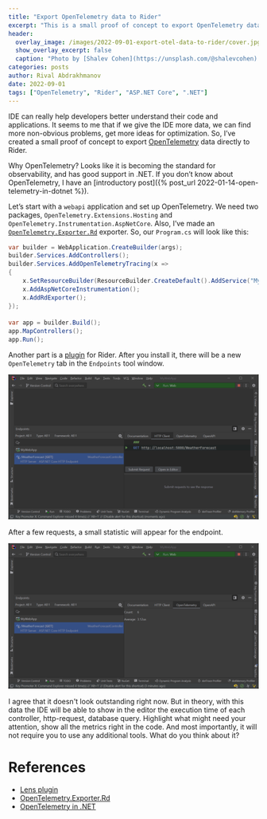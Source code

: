 ```yaml
---
title: "Export OpenTelemetry data to Rider"
excerpt: "This is a small proof of concept to export OpenTelemetry data to Rider."
header:
  overlay_image: /images/2022-09-01-export-otel-data-to-rider/cover.jpg
  show_overlay_excerpt: false
  caption: "Photo by [Shalev Cohen](https://unsplash.com/@shalevcohen) on [Unsplash](https://unsplash.com)"
categories: posts
author: Rival Abdrakhmanov
date: 2022-09-01
tags: ["OpenTelemetry", "Rider", "ASP.NET Core", ".NET"]
---
```

IDE can really help developers better understand their code and applications. It seems to me that if we give the IDE more data, we can find more non-obvious problems, get more ideas for optimization. So, I’ve created a small proof of concept to export [OpenTelemetry](https://opentelemetry.io/) data directly to Rider.

Why OpenTelemetry? Looks like it is becoming the standard for observability, and has good support in .NET. If you don’t know about OpenTelemetry, I have an [introductory post]({% post_url 2022-01-14-open-telemetry-in-dotnet %}).

Let’s start with a `webapi` application and set up OpenTelemetry. We need two packages, `OpenTelemetry.Extensions.Hosting` and `OpenTelemetry.Instrumentation.AspNetCore`. Also, I’ve made an [`OpenTelemetry.Exporter.Rd`](https://github.com/rafaelldi/OpenTelemetry.Exporter.Rd) exporter. So, our `Program.cs` will look like this:

```csharp
var builder = WebApplication.CreateBuilder(args);
builder.Services.AddControllers();
builder.Services.AddOpenTelemetryTracing(x =>
{
    x.SetResourceBuilder(ResourceBuilder.CreateDefault().AddService("MyWebApp"));
    x.AddAspNetCoreInstrumentation();
    x.AddRdExporter();
});

var app = builder.Build();
app.MapControllers();
app.Run();
```

Another part is a [plugin](https://github.com/rafaelldi/lens-plugin) for Rider. After you install it, there will be a new `OpenTelemetry` tab in the `Endpoints` tool window.

![OpenTelemetry tab](/images/2022-09-01-export-otel-data-to-rider/open-telemetry-tab.png)

After a few requests, a small statistic will appear for the endpoint.

![OpenTelemetry stats](/images/2022-09-01-export-otel-data-to-rider/open-telemetry-stats.png)

I agree that it doesn't look outstanding right now. But in theory, with this data the IDE will be able to show in the editor the execution time of each controller, http-request, database query. Highlight what might need your attention, show all the metrics right in the code. And most importantly, it will not require you to use any additional tools. What do you think about it?

# References

- [Lens plugin](https://github.com/rafaelldi/lens-plugin)
- [OpenTelemetry.Exporter.Rd](https://github.com/rafaelldi/OpenTelemetry.Exporter.Rd)
- [OpenTelemetry in .NET](https://rafaelldi.blog/posts/open-telemetry-in-dotnet/)